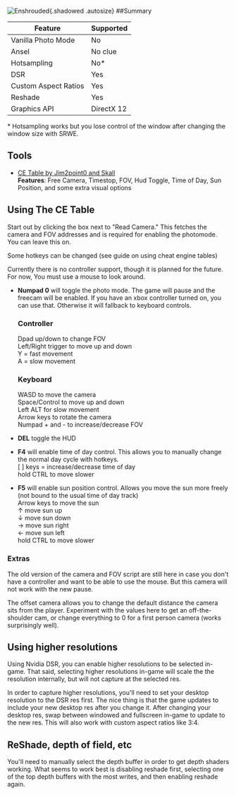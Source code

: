 ![Enshrouded](\Images\enshrouded_header.png "Shot by jim2point0"){.shadowed .autosize}
##Summary

Feature | Supported
--|--
Vanilla Photo Mode | No
Ansel | No clue
Hotsampling | No*
DSR | Yes
Custom Aspect Ratios | Yes
Reshade | Yes
Graphics API | DirectX 12

\* Hotsampling works but you lose control of the window after changing the window size with SRWE. 
 
## Tools

* [CE Table by Jim2point0 and Skall](..\CheatTables\enshrouded_v3.CT)  
**Features**: Free Camera, Timestop, FOV, Hud Toggle, Time of Day, Sun Position, and some extra visual options

## Using The CE Table

Start out by clicking the box next to "Read Camera." This fetches the camera and FOV addresses and is required for enabling the photomode. You can leave this on.

Some hotkeys can be changed (see guide on using cheat engine tables)

Currently there is no controller support, though it is planned for the future. For now, You must use a mouse to look around.  

* **Numpad 0** will toggle the photo mode. The game will pause and the freecam will be enabled. If you have an xbox controller turned on, you can use that. Otherwise it will fallback to keyboard controls.  
  ### Controller
  Dpad up/down to change FOV  
  Left/Right trigger to move up and down  
  Y = fast movement  
  A = slow movement  
  ### Keyboard
  WASD to move the camera  
  Space/Control to move up and down  
  Left ALT for slow movement  
  Arrow keys to rotate the camera  
  Numpad + and - to increase/decrease FOV  

* **DEL** toggle the HUD

* **F4** will enable time of day control. This allows you to manually change the normal day cycle with hotkeys.  
  [ ] keys = increase/decrease time of day  
  hold CTRL to move slower  

* **F5** will enable sun position control. Allows you move the sun more freely (not bound to the usual time of day track)  
  Arrow keys to move the sun  
  ↑   move sun up  
  ↓	move sun down  
  →	move sun right  
  ←	move sun left  
  hold CTRL to move slower

### Extras
The old version of the camera and FOV script are still here in case you don't have a controller and want to be able to use the mouse. But this camera will not work with the new pause. 

The offset camera allows you to change the default distance the camera sits from the player. Experiment with the values here to get an off-the-shoulder cam, or change everything to 0 for a first person camera (works surprisingly well).

## Using higher resolutions

Using Nvidia DSR, you can enable higher resolutions to be selected in-game. That said, selecting higher resolutions in-game will scale the the resolution internally, but will not capture at the selected res. 

In order to capture higher resolutions, you'll need to set your desktop resolution to the DSR res first. The nice thing is that the game updates to include your new desktop res after you change it. After changing your desktop res, swap between windowed and fullscreen in-game to update to the new res. This will also work with custom aspect ratios like 3:4.

## ReShade, depth of field, etc

You'll need to manually select the depth buffer in order to get depth shaders working. What seems to work best is disabling reshade first, selecting one of the top depth buffers with the most writes, and then enabling reshade again. 